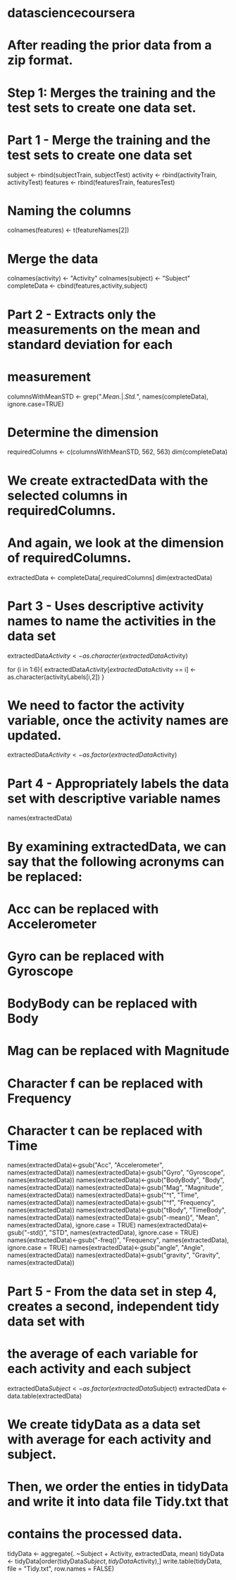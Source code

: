 # datasciencecoursera

# After reading the prior data from a zip format.

# Step 1: Merges the training and the test sets to create one data set.

# Part 1 - Merge the training and the test sets to create one data set

subject <- rbind(subjectTrain, subjectTest)
activity <- rbind(activityTrain, activityTest)
features <- rbind(featuresTrain, featuresTest)

# Naming the columns

colnames(features) <- t(featureNames[2])

# Merge the data

colnames(activity) <- "Activity"
colnames(subject) <- "Subject"
completeData <- cbind(features,activity,subject)

# Part 2 - Extracts only the measurements on the mean and standard deviation for each 
# measurement

columnsWithMeanSTD <- grep(".*Mean.*|.*Std.*", names(completeData), ignore.case=TRUE)

# Determine the dimension 

requiredColumns <- c(columnsWithMeanSTD, 562, 563)
dim(completeData)

# We create extractedData with the selected columns in requiredColumns. 
# And again, we look at the dimension of requiredColumns.

extractedData <- completeData[,requiredColumns]
dim(extractedData)

# Part 3 - Uses descriptive activity names to name the activities in the data set

extractedData$Activity <- as.character(extractedData$Activity)

for (i in 1:6){
  extractedData$Activity[extractedData$Activity == i] <- as.character(activityLabels[i,2])
}

# We need to factor the activity variable, once the activity names are updated.

extractedData$Activity <- as.factor(extractedData$Activity)

# Part 4 - Appropriately labels the data set with descriptive variable names

names(extractedData)

# By examining extractedData, we can say that the following acronyms can be replaced:

# Acc can be replaced with Accelerometer
# 
# Gyro can be replaced with Gyroscope
# 
# BodyBody can be replaced with Body
# 
# Mag can be replaced with Magnitude
# 
# Character f can be replaced with Frequency
# 
# Character t can be replaced with Time

names(extractedData)<-gsub("Acc", "Accelerometer", names(extractedData))
names(extractedData)<-gsub("Gyro", "Gyroscope", names(extractedData))
names(extractedData)<-gsub("BodyBody", "Body", names(extractedData))
names(extractedData)<-gsub("Mag", "Magnitude", names(extractedData))
names(extractedData)<-gsub("^t", "Time", names(extractedData))
names(extractedData)<-gsub("^f", "Frequency", names(extractedData))
names(extractedData)<-gsub("tBody", "TimeBody", names(extractedData))
names(extractedData)<-gsub("-mean()", "Mean", names(extractedData), ignore.case = TRUE)
names(extractedData)<-gsub("-std()", "STD", names(extractedData), ignore.case = TRUE)
names(extractedData)<-gsub("-freq()", "Frequency", names(extractedData), ignore.case = TRUE)
names(extractedData)<-gsub("angle", "Angle", names(extractedData))
names(extractedData)<-gsub("gravity", "Gravity", names(extractedData))

# Part 5 - From the data set in step 4, creates a second, independent tidy data set with
# the average of each variable for each activity and each subject

extractedData$Subject <- as.factor(extractedData$Subject)
extractedData <- data.table(extractedData)

# We create tidyData as a data set with average for each activity and subject.
# Then, we order the enties in tidyData and write it into data file Tidy.txt that 
# contains the processed data.

tidyData <- aggregate(. ~Subject + Activity, extractedData, mean)
tidyData <- tidyData[order(tidyData$Subject,tidyData$Activity),]
write.table(tidyData, file = "Tidy.txt", row.names = FALSE)

